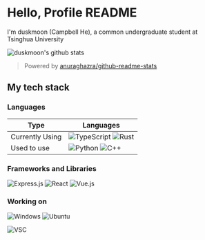 # Hello, Profile README

I'm duskmoon (Campbell He), a common undergraduate student at Tsinghua University

![duskmoon's github stats](https://github-readme-stats.duskmoon.vercel.app/api?username=duskmoon314&theme=tokyonight&show_icons=true)

> Powered by [anuraghazra/github-readme-stats](https://github.com/anuraghazra/github-readme-stats)

## My tech stack

### Languages

| Type | Languages |
|-|-|
| Currently Using | ![TypeScript](https://img.shields.io/badge/TypeScript-007ACC?style=for-the-badge&logo=typescript&logoColor=white) ![Rust](https://img.shields.io/badge/Rust-000000?style=for-the-badge&logo=rust&logoColor=white) |
| Used to use | ![Python](https://img.shields.io/badge/Python-3776AB?style=for-the-badge&logo=python&logoColor=white) ![C++](https://img.shields.io/badge/C%2B%2B-00599C?style=for-the-badge&logo=c%2B%2B&logoColor=white) |

### Frameworks and Libraries

![Express.js](https://img.shields.io/badge/Express.js-000000?style=for-the-badge&logo=express&logoColor=white) ![React](https://img.shields.io/badge/React-20232A?style=for-the-badge&logo=react&logoColor=61DAFB) ![Vue.js](https://img.shields.io/badge/Vue.js-35495E?style=for-the-badge&logo=vuedotjs&logoColor=4FC08D)

### Working on

![Windows](https://img.shields.io/badge/Windows-0078D6?style=for-the-badge&logo=windows&logoColor=white) ![Ubuntu](https://img.shields.io/badge/Ubuntu(wsl)-E95420?style=for-the-badge&logo=ubuntu&logoColor=white)

![VSC](https://img.shields.io/badge/Visual_Studio_Code-0078D4?style=for-the-badge&logo=visual%20studio%20code&logoColor=white)
